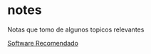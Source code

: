 # notes
Notas que tomo de algunos topicos relevantes

[Software Recomendado](Software_recomendado.md)

